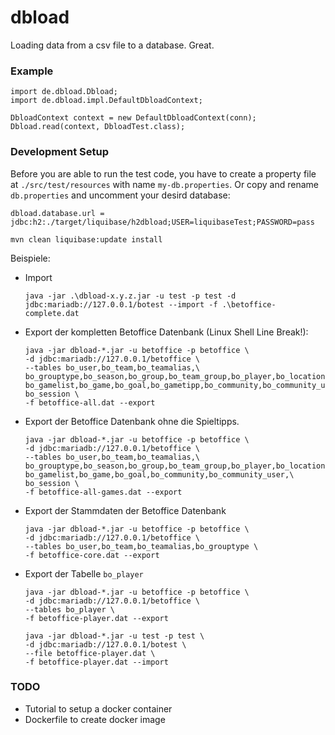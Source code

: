 # dbload 
Loading data from a csv file to a database. Great.

### Example
    import de.dbload.Dbload;
    import de.dbload.impl.DefaultDbloadContext;

    DbloadContext context = new DefaultDbloadContext(conn);
    Dbload.read(context, DbloadTest.class);

### Development Setup
Before you are able to run the test code, you have to create a property file at `./src/test/resources` with name
`my-db.properties`. Or copy and rename `db.properties` and uncomment your desird database:
```
dbload.database.url = jdbc:h2:./target/liquibase/h2dbload;USER=liquibaseTest;PASSWORD=pass
```

```
mvn clean liquibase:update install
```

Beispiele:
* Import
  ```
  java -jar .\dbload-x.y.z.jar -u test -p test -d jdbc:mariadb://127.0.0.1/botest --import -f .\betoffice-complete.dat  
  ```
* Export der kompletten Betoffice Datenbank (Linux Shell Line Break!):
  ```
  java -jar dbload-*.jar -u betoffice -p betoffice \
  -d jdbc:mariadb://127.0.0.1/betoffice \
  --tables bo_user,bo_team,bo_teamalias,\
  bo_grouptype,bo_season,bo_group,bo_team_group,bo_player,bo_location,\
  bo_gamelist,bo_game,bo_goal,bo_gametipp,bo_community,bo_community_user,\
  bo_session \
  -f betoffice-all.dat --export
  ```
* Export der Betoffice Datenbank ohne die Spieltipps.
  ```
  java -jar dbload-*.jar -u betoffice -p betoffice \
  -d jdbc:mariadb://127.0.0.1/betoffice \
  --tables bo_user,bo_team,bo_teamalias,\
  bo_grouptype,bo_season,bo_group,bo_team_group,bo_player,bo_location,\
  bo_gamelist,bo_game,bo_goal,bo_community,bo_community_user,\
  bo_session \
  -f betoffice-all-games.dat --export
  ```
* Export der Stammdaten der Betoffice Datenbank
  ```
  java -jar dbload-*.jar -u betoffice -p betoffice \
  -d jdbc:mariadb://127.0.0.1/betoffice \
  --tables bo_user,bo_team,bo_teamalias,bo_grouptype \
  -f betoffice-core.dat --export
  ```
* Export der Tabelle `bo_player`
  ```
  java -jar dbload-*.jar -u betoffice -p betoffice \
  -d jdbc:mariadb://127.0.0.1/betoffice \
  --tables bo_player \
  -f betoffice-player.dat --export
  ```
  ```
  java -jar dbload-*.jar -u test -p test \
  -d jdbc:mariadb://127.0.0.1/botest \
  --file betoffice-player.dat \
  -f betoffice-player.dat --import
  ```  

### TODO
 * Tutorial to setup a docker container
 * Dockerfile to create docker image​

### 
